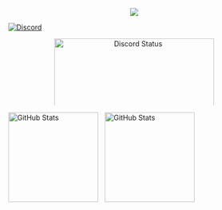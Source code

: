 <p align="center">
  <img src="https://readme-typing-svg.demolab.com?font=Fira+Code&size=18&duration=1500&pause=1000&color=FF00FF&center=true&width=435&lines=Full+Stack+Developer;PHP+%7C+Java+%7C+JavaScript" />
</p>

<p
  ### **Contato | Contact**
<div>
  <a href="https://discord.com/users/1286008777203515586" target="_blank"><img loading="lazy" src="https://img.shields.io/badge/Discord-9A84F1?style=for-the-badge&logo=discord&logoColor=9A84F1&label=jdkaguiar" alt="Discord"></a>
</div>

<div align="center">
  <a href="https://discord.com/users/1286008777203515586"><img style="min-width: 134px; max-height: 134px;" width="320" src="https://lanyard.cnrad.dev/api/1286008777203515586?theme=dark&bg=00000000&idleMessage=Programming....&hideTimestamp=true" alt="Discord Status" /></a>
</div>
</p>
<p>
  <img 
    align="left" 
    alt="GitHub Stats" 
    height="180" 
    style="padding-right: 10px;" 
    src="https://github-readme-stats.vercel.app/api?username=nd13d1&show_icons=true&theme=neon&include_all_commits=true&locale=pt-br" 
  />

<img 
      align="left" 
      alt="GitHub Stats" 
      height="180" 
      src="https://github-readme-stats.vercel.app/api/top-langs/?username=nd13d1&theme=neon&layout=compact&custom_title=Linguagens&langs_count=9" 
  />
</p>
